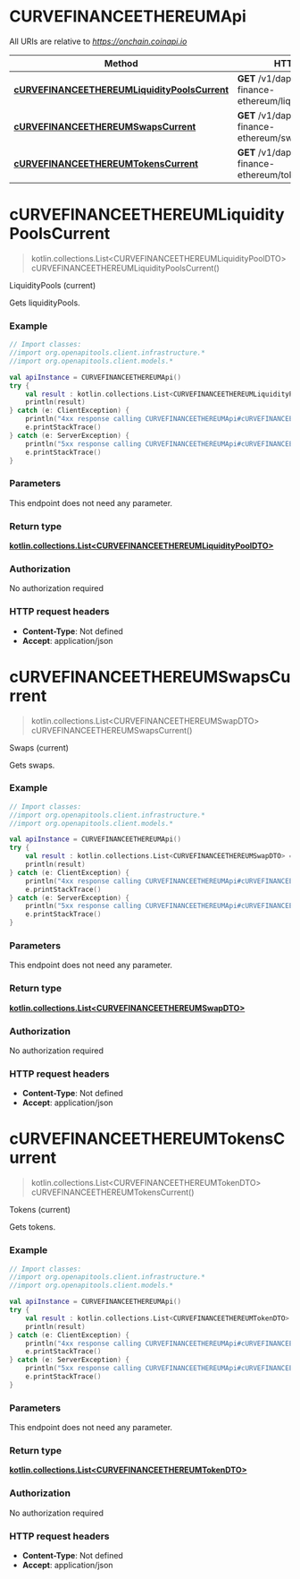 # CURVEFINANCEETHEREUMApi

All URIs are relative to *https://onchain.coinapi.io*

Method | HTTP request | Description
------------- | ------------- | -------------
[**cURVEFINANCEETHEREUMLiquidityPoolsCurrent**](CURVEFINANCEETHEREUMApi.md#cURVEFINANCEETHEREUMLiquidityPoolsCurrent) | **GET** /v1/dapps/curve-finance-ethereum/liquidityPools/current | LiquidityPools (current)
[**cURVEFINANCEETHEREUMSwapsCurrent**](CURVEFINANCEETHEREUMApi.md#cURVEFINANCEETHEREUMSwapsCurrent) | **GET** /v1/dapps/curve-finance-ethereum/swaps/current | Swaps (current)
[**cURVEFINANCEETHEREUMTokensCurrent**](CURVEFINANCEETHEREUMApi.md#cURVEFINANCEETHEREUMTokensCurrent) | **GET** /v1/dapps/curve-finance-ethereum/tokens/current | Tokens (current)


<a id="cURVEFINANCEETHEREUMLiquidityPoolsCurrent"></a>
# **cURVEFINANCEETHEREUMLiquidityPoolsCurrent**
> kotlin.collections.List&lt;CURVEFINANCEETHEREUMLiquidityPoolDTO&gt; cURVEFINANCEETHEREUMLiquidityPoolsCurrent()

LiquidityPools (current)

Gets liquidityPools.

### Example
```kotlin
// Import classes:
//import org.openapitools.client.infrastructure.*
//import org.openapitools.client.models.*

val apiInstance = CURVEFINANCEETHEREUMApi()
try {
    val result : kotlin.collections.List<CURVEFINANCEETHEREUMLiquidityPoolDTO> = apiInstance.cURVEFINANCEETHEREUMLiquidityPoolsCurrent()
    println(result)
} catch (e: ClientException) {
    println("4xx response calling CURVEFINANCEETHEREUMApi#cURVEFINANCEETHEREUMLiquidityPoolsCurrent")
    e.printStackTrace()
} catch (e: ServerException) {
    println("5xx response calling CURVEFINANCEETHEREUMApi#cURVEFINANCEETHEREUMLiquidityPoolsCurrent")
    e.printStackTrace()
}
```

### Parameters
This endpoint does not need any parameter.

### Return type

[**kotlin.collections.List&lt;CURVEFINANCEETHEREUMLiquidityPoolDTO&gt;**](CURVEFINANCEETHEREUMLiquidityPoolDTO.md)

### Authorization

No authorization required

### HTTP request headers

 - **Content-Type**: Not defined
 - **Accept**: application/json

<a id="cURVEFINANCEETHEREUMSwapsCurrent"></a>
# **cURVEFINANCEETHEREUMSwapsCurrent**
> kotlin.collections.List&lt;CURVEFINANCEETHEREUMSwapDTO&gt; cURVEFINANCEETHEREUMSwapsCurrent()

Swaps (current)

Gets swaps.

### Example
```kotlin
// Import classes:
//import org.openapitools.client.infrastructure.*
//import org.openapitools.client.models.*

val apiInstance = CURVEFINANCEETHEREUMApi()
try {
    val result : kotlin.collections.List<CURVEFINANCEETHEREUMSwapDTO> = apiInstance.cURVEFINANCEETHEREUMSwapsCurrent()
    println(result)
} catch (e: ClientException) {
    println("4xx response calling CURVEFINANCEETHEREUMApi#cURVEFINANCEETHEREUMSwapsCurrent")
    e.printStackTrace()
} catch (e: ServerException) {
    println("5xx response calling CURVEFINANCEETHEREUMApi#cURVEFINANCEETHEREUMSwapsCurrent")
    e.printStackTrace()
}
```

### Parameters
This endpoint does not need any parameter.

### Return type

[**kotlin.collections.List&lt;CURVEFINANCEETHEREUMSwapDTO&gt;**](CURVEFINANCEETHEREUMSwapDTO.md)

### Authorization

No authorization required

### HTTP request headers

 - **Content-Type**: Not defined
 - **Accept**: application/json

<a id="cURVEFINANCEETHEREUMTokensCurrent"></a>
# **cURVEFINANCEETHEREUMTokensCurrent**
> kotlin.collections.List&lt;CURVEFINANCEETHEREUMTokenDTO&gt; cURVEFINANCEETHEREUMTokensCurrent()

Tokens (current)

Gets tokens.

### Example
```kotlin
// Import classes:
//import org.openapitools.client.infrastructure.*
//import org.openapitools.client.models.*

val apiInstance = CURVEFINANCEETHEREUMApi()
try {
    val result : kotlin.collections.List<CURVEFINANCEETHEREUMTokenDTO> = apiInstance.cURVEFINANCEETHEREUMTokensCurrent()
    println(result)
} catch (e: ClientException) {
    println("4xx response calling CURVEFINANCEETHEREUMApi#cURVEFINANCEETHEREUMTokensCurrent")
    e.printStackTrace()
} catch (e: ServerException) {
    println("5xx response calling CURVEFINANCEETHEREUMApi#cURVEFINANCEETHEREUMTokensCurrent")
    e.printStackTrace()
}
```

### Parameters
This endpoint does not need any parameter.

### Return type

[**kotlin.collections.List&lt;CURVEFINANCEETHEREUMTokenDTO&gt;**](CURVEFINANCEETHEREUMTokenDTO.md)

### Authorization

No authorization required

### HTTP request headers

 - **Content-Type**: Not defined
 - **Accept**: application/json

